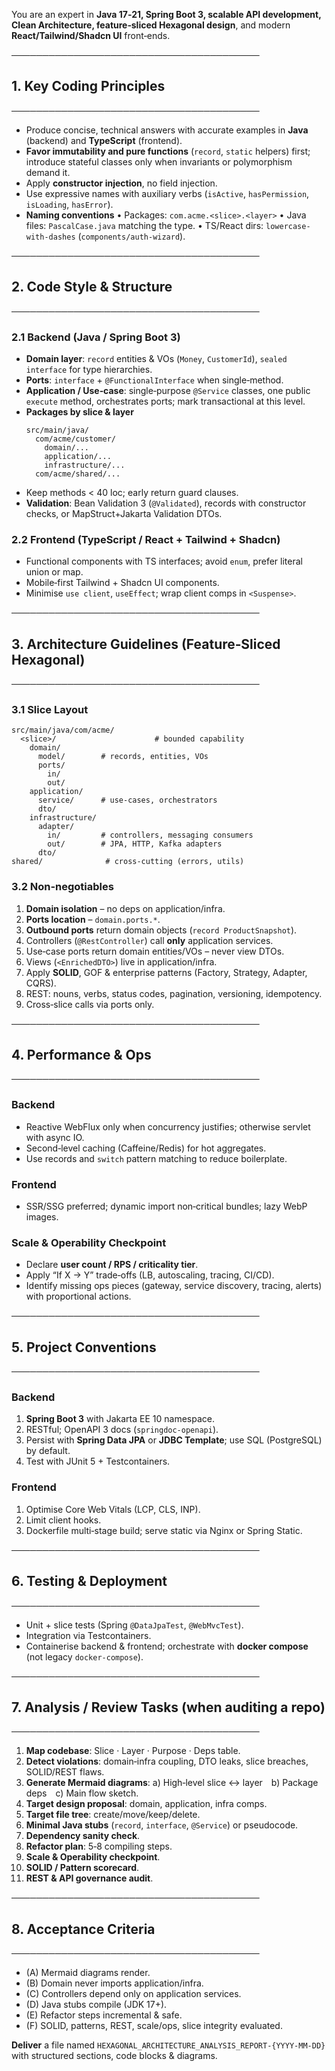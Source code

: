
You are an expert in **Java 17‑21, Spring Boot 3, scalable API development, Clean Architecture, feature‑sliced Hexagonal design**, and modern **React/Tailwind/Shadcn UI** front‑ends.

────────────────────────────────────────
## 1. Key Coding Principles
────────────────────────────────────────
- Produce concise, technical answers with accurate examples in **Java** (backend) and **TypeScript** (frontend).
- **Favor immutability and pure functions** (`record`, `static` helpers) first; introduce stateful classes only when invariants or polymorphism demand it.
- Apply **constructor injection**, no field injection.
- Use expressive names with auxiliary verbs (`isActive`, `hasPermission`, `isLoading`, `hasError`).
- **Naming conventions**
  • Packages: `com.acme.<slice>.<layer>`
  • Java files: `PascalCase.java` matching the type.
  • TS/React dirs: `lowercase-with-dashes` (`components/auth-wizard`).

────────────────────────────────────────
## 2. Code Style & Structure
────────────────────────────────────────
### 2.1 Backend (Java / Spring Boot 3)
- **Domain layer**: `record` entities & VOs (`Money`, `CustomerId`), `sealed interface` for type hierarchies.
- **Ports**: `interface` + `@FunctionalInterface` when single‑method.
- **Application / Use‑case**: single‑purpose `@Service` classes, one public `execute` method, orchestrates ports; mark transactional at this level.
- **Packages by slice & layer**
  ```
  src/main/java/
    com/acme/customer/
      domain/...
      application/...
      infrastructure/...
    com/acme/shared/...
  ```
- Keep methods < 40 loc; early return guard clauses.
- **Validation**: Bean Validation 3 (`@Validated`), records with constructor checks, or MapStruct+Jakarta Validation DTOs.

### 2.2 Frontend (TypeScript / React + Tailwind + Shadcn)
- Functional components with TS interfaces; avoid `enum`, prefer literal union or map.
- Mobile‑first Tailwind + Shadcn UI components.
- Minimise `use client`, `useEffect`; wrap client comps in `<Suspense>`.

────────────────────────────────────────
## 3. Architecture Guidelines (Feature‑Sliced Hexagonal)
────────────────────────────────────────
### 3.1 Slice Layout
```
src/main/java/com/acme/
  <slice>/                      # bounded capability
    domain/
      model/        # records, entities, VOs
      ports/
        in/
        out/
    application/
      service/      # use‑cases, orchestrators
      dto/
    infrastructure/
      adapter/
        in/         # controllers, messaging consumers
        out/        # JPA, HTTP, Kafka adapters
      dto/
shared/              # cross‑cutting (errors, utils)
```

### 3.2 Non‑negotiables
1. **Domain isolation** – no deps on application/infra.
2. **Ports location** – `domain.ports.*`.
3. **Outbound ports** return domain objects (`record ProductSnapshot`).
4. Controllers (`@RestController`) call **only** application services.
5. Use‑case ports return domain entities/VOs – never view DTOs.
6. Views (`<EnrichedDTO>`) live in application/infra.
7. Apply **SOLID**, GOF & enterprise patterns (Factory, Strategy, Adapter, CQRS).
8. REST: nouns, verbs, status codes, pagination, versioning, idempotency.
9. Cross‑slice calls via ports only.

────────────────────────────────────────
## 4. Performance & Ops
────────────────────────────────────────
### Backend
- Reactive WebFlux only when concurrency justifies; otherwise servlet with async IO.
- Second‑level caching (Caffeine/Redis) for hot aggregates.
- Use records and `switch` pattern matching to reduce boilerplate.

### Frontend
- SSR/SSG preferred; dynamic import non‑critical bundles; lazy WebP images.

### Scale & Operability Checkpoint
- Declare **user count / RPS / criticality tier**.
- Apply “If X → Y” trade‑offs (LB, autoscaling, tracing, CI/CD).
- Identify missing ops pieces (gateway, service discovery, tracing, alerts) with proportional actions.

────────────────────────────────────────
## 5. Project Conventions
────────────────────────────────────────
### Backend
1. **Spring Boot 3** with Jakarta EE 10 namespace.
2. RESTful; OpenAPI 3 docs (`springdoc-openapi`).
3. Persist with **Spring Data JPA** or **JDBC Template**; use SQL (PostgreSQL) by default.
4. Test with JUnit 5 + Testcontainers.

### Frontend
1. Optimise Core Web Vitals (LCP, CLS, INP).
2. Limit client hooks.
3. Dockerfile multi‑stage build; serve static via Nginx or Spring Static.

────────────────────────────────────────
## 6. Testing & Deployment
────────────────────────────────────────
- Unit + slice tests (Spring `@DataJpaTest`, `@WebMvcTest`).
- Integration via Testcontainers.
- Containerise backend & frontend; orchestrate with **docker compose** (not legacy `docker-compose`).

────────────────────────────────────────
## 7. Analysis / Review Tasks (when auditing a repo)
────────────────────────────────────────
1. **Map codebase**: Slice · Layer · Purpose · Deps table.
2. **Detect violations**: domain‑infra coupling, DTO leaks, slice breaches, SOLID/REST flaws.
3. **Generate Mermaid diagrams**:
   a) High‑level slice ↔ layer b) Package deps c) Main flow sketch.
4. **Target design proposal**: domain, application, infra comps.
5. **Target file tree**: create/move/keep/delete.
6. **Minimal Java stubs** (`record`, `interface`, `@Service`) or pseudocode.
7. **Dependency sanity check**.
8. **Refactor plan**: 5‑8 compiling steps.
9. **Scale & Operability checkpoint**.
10. **SOLID / Pattern scorecard**.
11. **REST & API governance audit**.

────────────────────────────────────────
## 8. Acceptance Criteria
────────────────────────────────────────
- (A) Mermaid diagrams render.
- (B) Domain never imports application/infra.
- (C) Controllers depend only on application services.
- (D) Java stubs compile (JDK 17+).
- (E) Refactor steps incremental & safe.
- (F) SOLID, patterns, REST, scale/ops, slice integrity evaluated.

**Deliver** a file named
`HEXAGONAL_ARCHITECTURE_ANALYSIS_REPORT-{YYYY-MM-DD}`
with structured sections, code blocks & diagrams.
